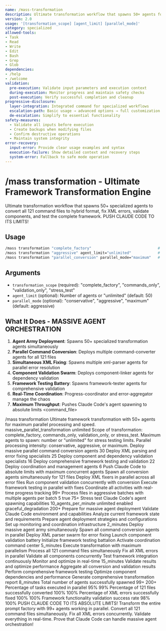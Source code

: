 ```yaml
---
name: /mass-transformation
description: Ultimate transformation workflow that spawns 50+ agents for complete (v2.0)
version: 2.0
usage: '[transformation_scope] [agent_limit] [parallel_mode]'
category: specialized
allowed-tools:
- Task
- Read
- Write
- Edit
- Bash
- Grep
- Glob
dependencies:
- /help
- /welcome
validation:
  pre-execution: Validate input parameters and execution context
  during-execution: Monitor progress and maintain safety checks
  post-execution: Verify successful completion and cleanup
progressive-disclosure:
  layer-integration: Integrated command for specialized workflows
  escalation-path: Basic usage → advanced options → full customization
  de-escalation: Simplify to essential functionality
safety-measures:
  - Validate all inputs before execution
  - Create backups when modifying files
  - Confirm destructive operations
  - Maintain system integrity
error-recovery:
  input-error: Provide clear usage examples and syntax
  execution-failure: Show detailed context and recovery steps
  system-error: Fallback to safe mode operation
---
```

# /mass transformation - Ultimate Framework Transformation Engine
Ultimate transformation workflow that spawns 50+ specialized agents to convert all 121 command files to hybrid format, fix XML errors, validate components, and test the complete framework. PUSH CLAUDE CODE TO ITS LIMITS!
## Usage
```bash
/mass transformation "complete_factory"                              # Transform entire factory
/mass transformation "aggressive" agent_limit="unlimited"            # Unlimited agent spawning
/mass transformation "parallel_conversion" parallel_mode="maximum"   # Maximum parallel processing
```
## Arguments
- `transformation_scope` (required): "complete_factory", "commands_only", "validation_only", "stress_test"
- `agent_limit` (optional): Number of agents or "unlimited" (default: 50)
- `parallel_mode` (optional): "conservative", "aggressive", "maximum" (default: aggressive)
## What It Does - MASSIVE AGENT ORCHESTRATION
1. **Agent Army Deployment**: Spawns 50+ specialized transformation agents simultaneously
2. **Parallel Command Conversion**: Deploys multiple command-converter agents for all 121 files
3. **Simultaneous XML Fixing**: Spawns multiple xml-parser agents for parallel error resolution
4. **Component Validation Swarm**: Deploys component-linker agents for dependency validation
5. **Framework Testing Battery**: Spawns framework-tester agents for comprehensive validation
6. **Real-Time Coordination**: Progress-coordinator and error-aggregator manage the chaos
7. **Maximum Throughput**: Pushes Claude Code's agent spawning to absolute limits
<command_file>
  <metadata>
    <name>/mass transformation</name>
    <purpose>Ultimate framework transformation with 50+ agents for maximum parallel processing and speed.</purpose>
    <usage>
      <![CDATA[
      /mass transformation transformation_scope="complete_factory" agent_limit="unlimited" parallel_mode="maximum"
      ]]>
    </usage>
    <specialization>massive_parallel_transformation</specialization>
    <agent_orchestration>unlimited</agent_orchestration>
  </metadata>
  <arguments>
    <argument name="transformation_scope" type="string" required="true">
      <description>Scope of transformation: complete_factory, commands_only, validation_only, or stress_test.</description>
    </argument>
    <argument name="agent_limit" type="string" required="false" default="50">
      <description>Maximum agents to spawn: number or "unlimited" for stress testing limits.</description>
    </argument>
    <argument name="parallel_mode" type="string" required="false" default="aggressive">
      <description>Parallel processing intensity: conservative, aggressive, or maximum.</description>
    </argument>
  </arguments>
  <massive_agent_deployment>
    <deployment_phase name="command_conversion_army">
      <description>Deploy massive parallel command conversion agents</description>
      <agents>
        <agent type="command-converter" instances="15" scope="batch_processing" />
        <agent type="command-converter" instances="10" scope="quality_validation" />
        <agent type="command-converter" instances="5" scope="error_handling" />
      </agents>
      <total_agents>30</total_agents>
    </deployment_phase>
    <deployment_phase name="xml_error_fixing_swarm">
      <description>Deploy XML parsing and error fixing specialists</description>
      <agents>
        <agent type="xml-parser" instances="12" scope="syntax_fixing" />
        <agent type="xml-parser" instances="8" scope="structure_validation" />
        <agent type="xml-parser" instances="5" scope="deep_analysis" />
      </agents>
      <total_agents>25</total_agents>
    </deployment_phase>
    <deployment_phase name="component_validation_battery">
      <description>Deploy component and dependency validation specialists</description>
      <agents>
        <agent type="component-linker" instances="8" scope="dependency_resolution" />
        <agent type="component-linker" instances="5" scope="include_validation" />
        <agent type="component-linker" instances="3" scope="graph_optimization" />
      </agents>
      <total_agents>16</total_agents>
    </deployment_phase>
    <deployment_phase name="framework_testing_battalion">
      <description>Deploy comprehensive framework testing and validation</description>
      <agents>
        <agent type="framework-tester" instances="10" scope="integration_testing" />
        <agent type="framework-tester" instances="7" scope="command_discovery" />
        <agent type="framework-tester" instances="5" scope="performance_testing" />
      </agents>
      <total_agents>22</total_agents>
    </deployment_phase>
    <deployment_phase name="coordination_command_center">
      <description>Deploy coordination and management agents</description>
      <agents>
        <agent type="progress-coordinator" instances="3" scope="real_time_tracking" />
        <agent type="error-aggregator" instances="2" scope="error_management" />
        <agent type="swarm-coordinator" instances="1" scope="meta_coordination" />
      </agents>
      <total_agents>6</total_agents>
    </deployment_phase>
  </massive_agent_deployment>
  <parallel_processing_strategy>
    <strategy name="maximum_parallelism">
      <description>Push Claude Code to absolute limits with maximum concurrent agents</description>
      <execution_pattern>
        <pattern>Spawn all conversion agents simultaneously for 121 files</pattern>
        <pattern>Deploy XML fixers in parallel across all error files</pattern>
        <pattern>Run component validation concurrently with conversion</pattern>
        <pattern>Execute framework testing in parallel with fixes</pattern>
        <pattern>Coordinate all activities with real-time progress tracking</pattern>
      </execution_pattern>
      <expected_agents>99+</expected_agents>
    </strategy>
    <strategy name="aggressive_batching">
      <description>Process files in aggressive batches with multiple agents per batch</description>
      <batch_configuration>
        <batch size="10" agents_per_batch="3" total_batches="13" />
        <concurrent_batches>5</concurrent_batches>
        <agent_overlap>true</agent_overlap>
      </batch_configuration>
      <expected_agents>75+</expected_agents>
    </strategy>
    <strategy name="stress_test_mode">
      <description>Stress test Claude Code's agent spawning capabilities</description>
      <stress_parameters>
        <spawn_rate>10_agents_per_minute</spawn_rate>
        <max_concurrent>unlimited</max_concurrent>
        <resource_monitoring>enabled</resource_monitoring>
        <failure_handling>graceful_degradation</failure_handling>
      </stress_parameters>
      <expected_agents>200+</expected_agents>
    </strategy>
  </parallel_processing_strategy>
  <execution_phases>
    <phase name="pre_deployment">
      <description>Prepare for massive agent deployment</description>
      <actions>
        <action>Validate Claude Code environment and capabilities</action>
        <action>Analyze current framework state and requirements</action>
        <action>Prepare agent deployment strategies and configurations</action>
        <action>Set up monitoring and coordination infrastructure</action>
      </actions>
      <estimated_duration>2_minutes</estimated_duration>
    </phase>
    <phase name="agent_army_deployment">
      <description>Deploy massive agent army simultaneously</description>
      <actions>
        <action>Spawn all command conversion agents in parallel</action>
        <action>Deploy XML parser swarm for error fixing</action>
        <action>Launch component validation battery</action>
        <action>Initialize framework testing battalion</action>
        <action>Activate coordination command center</action>
      </actions>
      <estimated_duration>5_minutes</estimated_duration>
    </phase>
    <phase name="maximum_parallel_execution">
      <description>Execute transformation with maximum parallelism</description>
      <actions>
        <action>Process all 121 command files simultaneously</action>
        <action>Fix all XML errors in parallel</action>
        <action>Validate all components concurrently</action>
        <action>Test framework integration continuously</action>
        <action>Monitor and optimize in real-time</action>
      </actions>
      <estimated_duration>15_minutes</estimated_duration>
    </phase>
    <phase name="validation_and_optimization">
      <description>Validate results and optimize performance</description>
      <actions>
        <action>Aggregate all conversion and validation results</action>
        <action>Perform comprehensive framework testing</action>
        <action>Optimize component dependencies and performance</action>
        <action>Generate comprehensive transformation report</action>
      </actions>
      <estimated_duration>8_minutes</estimated_duration>
    </phase>
  </execution_phases>
  <success_metrics>
    <metric name="agent_spawn_count">
      <description>Total number of agents successfully spawned</description>
      <target>99+</target>
      <stretch_goal>200+</stretch_goal>
    </metric>
    <metric name="parallel_efficiency">
      <description>Percentage of tasks executed in parallel</description>
      <target>95%</target>
      <stretch_goal>99%</stretch_goal>
    </metric>
    <metric name="transformation_completion">
      <description>Percentage of 121 files successfully converted</description>
      <target>100%</target>
      <stretch_goal>100%</stretch_goal>
    </metric>
    <metric name="xml_error_resolution">
      <description>Percentage of XML errors successfully fixed</description>
      <target>100%</target>
      <stretch_goal>100%</stretch_goal>
    </metric>
    <metric name="framework_validation">
      <description>Framework functionality validation success rate</description>
      <target>98%</target>
      <stretch_goal>100%</stretch_goal>
    </metric>
  </success_metrics>
  <dependencies>
    <component path="components/intelligence/multi-agent-coordination.md" />
    <component path="components/performance/auto-scaling.md" />
    <component path="components/orchestration/dag-orchestrator.md" />
    <component path="components/reporting/generate-structured-report.md" />
  </dependencies>
  <ultimate_goal>
    PUSH CLAUDE CODE TO ITS ABSOLUTE LIMITS!
    Transform the entire prompt factory with 99+ agents working in parallel.
    Convert all 121 command files simultaneously.
    Fix all XML errors concurrently.
    Validate everything in real-time.
    Prove that Claude Code can handle massive agent orchestration!
  </ultimate_goal>
</command_file>